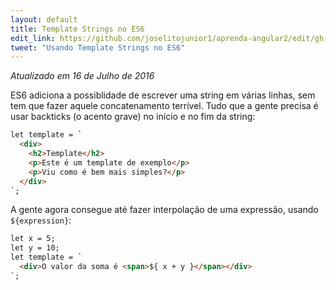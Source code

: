 ```yaml
---
layout: default
title: Template Strings no ES6
edit_link: https://github.com/joselitojunior1/aprenda-angular2/edit/gh-pages/es6/template-strings/index.md
tweet: "Usando Template Strings no ES6"
---
```


_Atualizado em 16 de Julho de 2016_

ES6 adiciona a possiblidade de escrever uma string em várias linhas, sem tem que fazer aquele concatenamento terrível. Tudo que a gente precisa é usar backticks (o acento grave) no início e no fim da string:

```html
let template = `
  <div>
    <h2>Template</h2>
    <p>Este é um template de exemplo</p>
    <p>Viu como é bem mais simples?</p>
  </div>
`;
```

A gente agora consegue até fazer interpolação de uma expressão, usando `${expression}`:

```html
let x = 5;
let y = 10;
let template = `
  <div>O valor da soma é <span>${ x + y }</span></div>
`;
```

